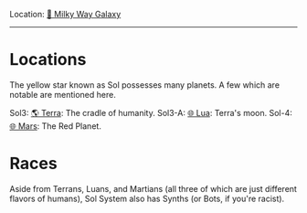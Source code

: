 Location: [🌌 Milky Way Galaxy](../../-milky-way-galaxy.md)

---
# Locations
The yellow star known as Sol possesses many planets. A few which are notable are mentioned here.

Sol3: [🌎 Terra](../../-terra.md): The cradle of humanity.
Sol3-A: [🌐 Lua](../../-lua.md): Terra's moon.
Sol-4: [🌐 Mars](../../-mars.md): The Red Planet.

# Races
Aside from Terrans, Luans, and Martians (all three of which are just different flavors of humans), Sol System also has Synths (or Bots, if you're racist).